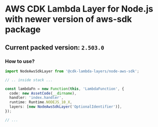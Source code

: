 # AWS CDK Lambda Layer for Node.js with newer version of aws-sdk package

## Current packed version: `2.503.0`

### How to use?

```ts
import NodeAwsSdkLayer from '@cdk-lambda-layers/node-aws-sdk';

// .. inside stack ...

const lambdaFn = new Function(this, 'LambdaFunction', {
  code: new AssetCode(__dirname),
  handler: 'index.handler',
  runtime: Runtime.NODEJS_10_X,
  layers: [new NodeAwsSdkLayer('OptionalIdentifier')],
});

// ...
```
